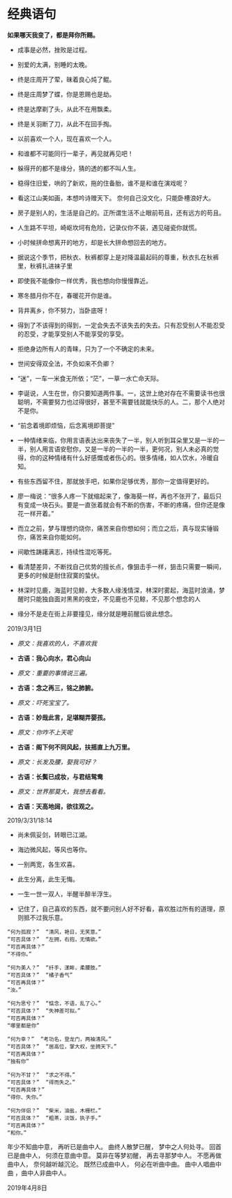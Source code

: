# 经典语句


**如果哪天我变了，都是拜你所赐。**


- 成事是必然，挫败是过程。

- 别爱的太满，别睡的太晚。

- 终是庄周开了荤，昧着良心炖了鲲。

- 终是庄周梦了蝶，你是恩赐也是劫。

- 终是达摩剃了头，从此不在用飘柔。

- 终是关羽断了刀，从此不在回手掏。

- 以前喜欢一个人，现在喜欢一个人。

- 和谁都不可能同行一辈子，再见就再见吧！

- 躲得开的都不是缘分，猜的透的都不叫人生。

- 稳得住旧爱，哄的了新欢，拖的住备胎，谁不是和谁在演戏呢？

- 看这江山美如画，本想吟诗赠天下。
  奈何自己没文化，只能卧槽浪好大。

- 房子是别人的，生活是自己的。正所谓生活不止眼前苟且，还有远方的苟且。

- 人生路不平坦，崎岖坎坷有危险，记录仪你不装，遇见碰瓷你就慌。

- 小时候拼命想离开的地方，却是长大拼命想回去的地方。

- 据说这个季节，把秋衣、秋裤都穿上是对降温最起码的尊重，秋衣扎在秋裤里，秋裤扎进袜子里

- 即使我不能像你一样优秀，我也想向你慢慢靠近。

- 寒冬腊月你不在，春暖花开你是谁。

- 背井离乡，你不努力，当卧底呀！

- 得到了不该得到的得到，一定会失去不该失去的失去。只有忍受别人不能忍受的忍受，才能享受别人不能享受的享受。


- 拒绝身边所有人的青睐，只为了一个不确定的未来。

- 世间安得双全法，不负如来不负卿？

- “迷”，一车一米食无所依；“茫”，一草一水亡命天际。

- 李诞说，人生在世，你只要知道两件事。一，这世上绝对存在不需要读书也很聪明，不需要努力也过得很好，甚至不需要钱就能快乐的人。二，那个人绝对不是你。

- “前念着境即烦恼，后念离境即菩提”

- 一种情绪来临，你用言语表达出来丧失了一半，别人听到耳朵里又是一半的一半，别人用言语安慰你，又是一半的一半的一半，更何况，别人未必真的觉得，你的这种情绪有什么好感慨或者伤心的。很多情绪，如人饮水，冷暖自知。

- 有些东西留不住，那就放手吧，如果你足够优秀，那你一定值得更好的。

- 廖一梅说：“很多人疼一下就缩起来了，像海葵一样，再也不张开了，最后只有变成一块石头。要是一直张着就会有不断的伤害，不断的疼痛，但你还是像花一样开着。”

- 而立之前，梦与理想灼烧你，痛苦来自你想如何；而立之后，真与现实锤锻你，痛苦来自你能如何。

- 间歇性踌躇满志，持续性混吃等死。

- 看清楚差异，不断找自己优势的擅长点，像狙击手一样，狙击只需要一瞬间，更多的时候是耐住寂寞的蛰伏。

- 林深时见鹿，海蓝时见鲸，大多数人缘浅情深，林深时雾起，海蓝时浪涌，梦醒时只能独自面对黑黑的夜空，不见鹿也不见鲸，不见那个想念的人

- 缘分不是走在街上非要撞见，缘分就是睡前醒后彼此想念。

2019/3月1日


- *原文：我喜欢的人，不喜欢我*
- **古语：我心向水，君心向山**

- *原文：重要的事情说三遍。*
- **古语：念之再三，铭之肺腑。**

- *原文：吓死宝宝了。*
- **古语：妙哉此言，足堪糊弄婴孩。**

- *原文：你咋不上天呢*
- **古语：阁下何不同风起，扶摇直上九万里。**

- *原文：长发及腰，娶我可好？*
- **古语：长鬓已成妆，与君结鸳鸯**

- *原文：世界那莫大，我想去看看。*
- **古语：天高地阔，欲往观之。**
  

2019/3/31/18:14

- 尚未佩妥剑，转眼已江湖。

- 海边微风起，等风也等你。

- 一别两宽，各生欢喜。
- 此生分离，此生无悔。

- 一生一世一双人，半醒半醉半浮生。

- 记住了，自己喜欢的东西，就不要问别人好不好看，喜欢胜过所有的道理，原则抵不过我乐意。


```
“何为孤寂？”  “清风，艳日，无笑意。”
“可否具体？”  “左拥，右抱，无情欲。”
“可否再具体？”  
“不得你。”

“何为美人？”  “纤手，漾眸，柔腰肢。”
“可否具体？”  “橘子香气”
“可否再具体？”  
“汝。”

“何为思兮？”  “惦念，不语，乱了心。”
“可否具体？”  “失神差可拟。”
“可否再具体？”  
“哪里都是你”

“何为幸？”  “考功名，登龙门，两袖清风。”
“可否具体？”  “居高位，掌大权，坐拥天下。”
“可否再具体？”  
“独有你”

“何为不甘？”  “求之不得。”
“可否具体？”  “得而失之。”
“可否再具体？”  
“得你、失你。”

“何为伴侣？”  “柴米，油盐，木栅栏。”
“可否具体？”  “粗茶，淡饭，执子手。”
“可否再具体？”
“和你。”

```

年少不知曲中意， 再听已是曲中人。
曲终人散梦已醒， 梦中之人何处寻。
回首已是曲中人， 何须在意曲中意。
莫非在等梦初醒， 再去寻那梦中人。
不愿再做曲中人， 奈何越听越沉沦。
既然已成曲中人， 何必在听曲中曲。
曲中人唱曲中曲 ，曲中人非曲中人。


 2019年4月8日